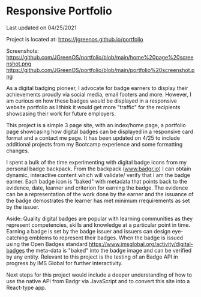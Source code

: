 # Responsive Portfolio #

Last updated on 04/25/2021

Project is located at: https://jgreenos.github.io/portfolio

Screenshots:
https://github.com/JGreenOS/portfolio/blob/main/home%20page%20screenshot.png
https://github.com/JGreenOS/portfolio/blob/main/portfolio%20screenshot.png

As a digital badging pioneer, I advocate for badge earners to display their achievements proudly via social media, email footers and more.  However, I am curious on how these badges would be displayed in a responsive website portfolio as I think it would get more "traffic" for the recipients showcasing their work for future employers.

This project is a simple 3 page site, with an index/home page, a portfolio page showcasing how digital badges can be displayed in a responsive card format and a contact me page. It has been updated on 4/25 to include additional projects from my Bootcamp experience and some formatting changes. 

 I spent a bulk of the time experimenting with digital badge icons from my personal badge backpack. From the backpack (www.badgr.io) I can obtain dynamic, interactive content which will validate/ verify that I am the badge earner. Each badge icon is "baked" with metadata that points back to the evidence, date, learner and criterion for earning the badge.  The evidence can be a representation of the work done by the earner and the issuance of the badge demostrates the learner has met minimum rrequirements as set by the issuer.

Aside:  Quality digital badges are popular with learning communities as they represent competencies, skills and knowledge at a particular point in time.  Earning a badge is set by the badge issuer and issuers can design eye-catching emblems to represent their badges.  When the badge is issued using the Open Badges standard https://www.imsglobal.org/activity/digital-badges the meta-data is "baked" into the badge image and can be verified by any entity. Relevant to this project is the testing of an Badge API in progress by IMS Global for further interactivity.


Next steps for this project would include a deeper understanding of how to use the native API from Badgr via JavaScript and to convert this site into a React-type app.






